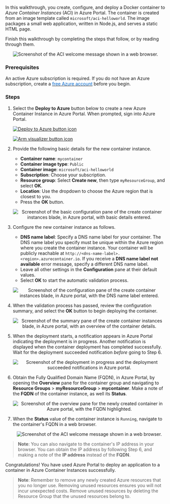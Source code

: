 In this walkthrough, you create, configure, and deploy a Docker container to *Azure Container Instances* (ACI) in Azure Portal. The container is created from an image template called `microsoft/aci-helloworld`. The image packages a small web application, written in Node.js, and serves a static HTML page.

Finish this walkthrough by completing the steps that follow, or by reading through them.

<p style="text-align:center;"><img src="../Linked_Image_Files/m02-l03-aci-01-welcome.png" alt="Screenshot of the ACI welcome message shown in a web browser."></p>

### Prerequisites

An active Azure subscription is required. If you do not have an Azure subscription, create a <a href="https://azure.microsoft.com/free/" target="_blank"><span style="color: #0066cc;">free Azure account</span></a> before you begin.

### Steps

1. Select the **Deploy to Azure** button below to create a new Azure Container Instance in Azure Portal. When prompted, sign into Azure Portal.

	[![Deploy to Azure button icon](../Linked_Image_Files/deploybutton.png)](https://portal.azure.com/#create/microsoft.containerinstances)
	
	[![Arm visualizer button icon](../Linked_Image_Files/visualizebutton.png)](http://armviz.io/#/?load=https%3A%2F%2Fportal.azure.com%2F%23create%2Fmicrosoft.containerinstances)

2. Provide the following basic details for the new container instance.

	- **Container name**: `mycontainer`
	- **Container image type**: `Public`
	- **Container image**: `microsoft/aci-helloworld`
	- **Subscription**: Choose your subscription.
	- **Resource group**: Select **Create new**, then type `myResourceGroup`, and select **OK**.
	- **Location**: Use the dropdown to choose the Azure region that is closest to you.
	- Press the **OK** button.

	<p style="text-align:center;"><img src="../Linked_Image_Files/m02-l03-aci-02-basic.png" alt="Screenshot of the basic configuration pane of the create container instances blade, in Azure portal, with basic details entered."></p>

3. Configure the new container instance as follows.

	- **DNS name label**: Specify a DNS name label for your container. The DNS name label you specify must be unique within the Azure region where you create the container instance. Your container will be publicly reachable at `http://<dns-name-label>.<region>.azurecontainer.io`. If you receive a **DNS name label not available** error message, specify a different DNS name label.
	- Leave all other settings in the **Configuration** pane at their default values.
	- Select **OK** to start the automatic validation process.

	<p style="text-align:center;"><img src="../Linked_Image_Files/m02-l03-aci-03-configure.png" alt="Screenshot of the configuration pane of the create container instances blade, in Azure portal, with the DNS name label entered."></p>

4. When the validation process has passed, review the configuration summary, and select the **OK** button to begin deploying the container.

	<p style="text-align:center;"><img src="../Linked_Image_Files/m02-l03-aci-04-summary.png" alt="Screenshot of the summary pane of the create container instances blade, in Azure portal, with an overview of the container details."></p>

5. When the deployment starts, a notification appears in Azure Portal indicating the deployment is in progress. Another notification is displayed when the container deployment has completed successfully. Wait for the deployment succeeded notification *before* going to Step 6.

	<p style="text-align:center;"><img src="../Linked_Image_Files/m02-l03-aci-05-notifications.png" alt="Screenshot of the deployment in progress and the deployment succeeded notifications in Azure portal."></p>

6. Obtain the Fully Qualified Domain Name (FQDN), in Azure Portal, by opening the **Overview** pane for the container group and navigating to **Resource Groups** > **myResourceGroup** > **mycontainer**. Make a note of the **FQDN** of the container instance, as well its **Status**.

	<p style="text-align:center;"><img src="../Linked_Image_Files/m02-l03-aci-06-fqdn.png" alt="Screenshot of the overview pane for the newly created container in Azure portal, with the FQDN highlighted."></p>

7. When the **Status** value of the container instance is `Running`, navigate to the container's FQDN in a web browser.

	<p style="text-align:center;"><img src="../Linked_Image_Files/m02-l03-aci-01-welcome.png" alt="Screenshot of the ACI welcome message shown in a web browser."></p>

> **Note**: You can also navigate to the container's IP address in your browser. You can obtain the IP address by following Step 6, and making a note of the **IP address** instead of the **FQDN**.

Congratulations! You have used Azure Portal to deploy an application to a container in Azure Container Instances successfully.

> **Note**: Remember to remove any newly created Azure resources that you no longer use. Removing unused resources ensures you will not incur unexpected costs. Remove unused resources by deleting the Resource Group that the unused resources belong to.
